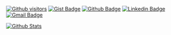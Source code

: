 [![Github visitors](https://visitor-badge.glitch.me/badge?page_id=srmeneses.visitor-badge)](https://github.com/criapix)
[![Gist Badge](https://img.shields.io/badge/-Gist-555859?style=flat-square&logo=Github&logoColor=white&link=https://gist.github.com/criapix)](https://gist.github.com/criapix)
[![Github Badge](https://img.shields.io/badge/-Github-000?style=flat-square&logo=Github&logoColor=white&link=https://github.com/criapix)](https://github.com/criapix)
[![Linkedin Badge](https://img.shields.io/badge/-LinkedIn-blue?style=flat-square&logo=Linkedin&logoColor=white&link=https://www.linkedin.com/in/patrick-coelho-84153723/)](https://www.linkedin.com/in/patrick-coelho-84153723/)
[![Gmail Badge](https://img.shields.io/badge/-Gmail-c14438?style=flat-square&logo=Gmail&logoColor=white&link=mailto:criapix@gmail.com)](mailto:criapix@gmail.com)

[![Github Stats](https://github-readme-stats.vercel.app/api?username=criapix&hide=[%22issues%22,%22prs%22,%22contribs%22]&show_icons=true&theme=default)](https://github.com/criapix)

<!--
**srmeneses/srmeneses** is a ✨ _special_ ✨ repository because its `README.md` (this file) appears on your GitHub profile.

Here are some ideas to get you started:

- 🔭 I’m currently working on ...
- 🌱 I’m currently learning ...
- 👯 I’m looking to collaborate on ...
- 🤔 I’m looking for help with ...
- 💬 Ask me about ...
- 📫 How to reach me: ...
- 😄 Pronouns: ...
- ⚡ Fun fact: ...
-->
